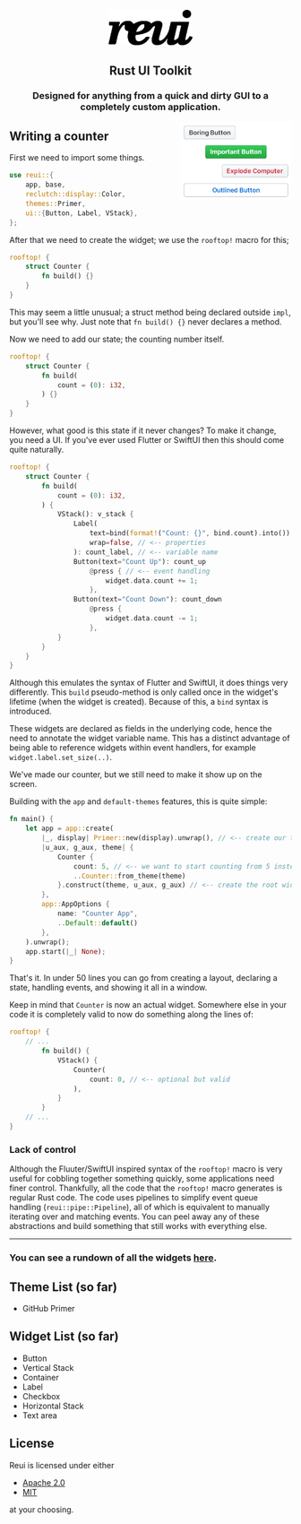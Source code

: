 <p align="center">
    <img src=".media/reui.png" width="150px"/>
</p>

<h2 align="center">Rust UI Toolkit</h2>
<h3 align="center">Designed for anything from a quick and dirty GUI to a completely custom application.</h3>

<img align="right" src=".media/showcase.png" width="200px"/>

## Writing a counter

First we need to import some things.
```rust
use reui::{
    app, base,
    reclutch::display::Color,
    themes::Primer,
    ui::{Button, Label, VStack},
};
```

After that we need to create the widget; we use the `rooftop!` macro for this;
```rust
rooftop! {
    struct Counter {
        fn build() {}
    }
}
```

This may seem a little unusual; a struct method being declared outside `impl`, but you'll see why.
Just note that `fn build() {}` never declares a method.

Now we need to add our state; the counting number itself.

```rust
rooftop! {
    struct Counter {
        fn build(
            count = (0): i32,
        ) {}
    }
}
```

However, what good is this state if it never changes? To make it change, you need a UI.
If you've ever used Flutter or SwiftUI then this should come quite naturally.

```rust
rooftop! {
    struct Counter {
        fn build(
            count = (0): i32,
        ) {
            VStack(): v_stack {
                Label(
                    text=bind(format!("Count: {}", bind.count).into()), // <-- runtime bindings
                    wrap=false, // <-- properties
                ): count_label, // <-- variable name
                Button(text="Count Up"): count_up
                    @press { // <-- event handling
                        widget.data.count += 1;
                    },
                Button(text="Count Down"): count_down
                    @press {
                        widget.data.count -= 1;
                    },
            }
        }
    }
}
```

Although this emulates the syntax of Flutter and SwiftUI, it does things very differently. This `build` pseudo-method is only called once in the widget's lifetime (when the widget is created). Because of this, a `bind` syntax is introduced.

These widgets are declared as fields in the underlying code, hence the need to annotate the widget variable name. This has a distinct advantage of being able to reference widgets within event handlers, for example `widget.label.set_size(..)`.

We've made our counter, but we still need to make it show up on the screen.

Building with the `app` and `default-themes` features, this is quite simple:
```rust
fn main() {
    let app = app::create(
        |_, display| Primer::new(display).unwrap(), // <-- create our theme
        |u_aux, g_aux, theme| {
            Counter {
                count: 5, // <-- we want to start counting from 5 instead of 0
                ..Counter::from_theme(theme)
            }.construct(theme, u_aux, g_aux) // <-- create the root widget
        },
        app::AppOptions {
            name: "Counter App",
            ..Default::default()
        },
    ).unwrap();
    app.start(|_| None);
}
```

That's it. In under 50 lines you can go from creating a layout, declaring a state, handling events, and showing it all in a window.

Keep in mind that `Counter` is now an actual widget. Somewhere else in your code it is completely valid to now do something along the lines of:
```rust
rooftop! {
    // ...
        fn build() {
            VStack() {
                Counter(
                    count: 0, // <-- optional but valid
                ),
            }
        }
    // ...
}
```

### Lack of control

Although the Fluuter/SwiftUI inspired syntax of the `rooftop!` macro is very useful for cobbling together something quickly, some applications need finer control. Thankfully, all the code that the `rooftop!` macro generates is regular Rust code. The code uses pipelines to simplify event queue handling (`reui::pipe::Pipeline`), all of which is equivalent to manually iterating over and matching events. You can peel away any of these abstractions and build something that still works with everything else.

---

### You can see a rundown of all the widgets [here](Widgets.md).

## Theme List (so far)
- GitHub Primer

## Widget List (so far)
- Button
- Vertical Stack
- Container
- Label
- Checkbox
- Horizontal Stack
- Text area

## License

Reui is licensed under either

- [Apache 2.0](https://www.apache.org/licenses/LICENSE-2.0)
- [MIT](http://opensource.org/licenses/MIT)

at your choosing.
